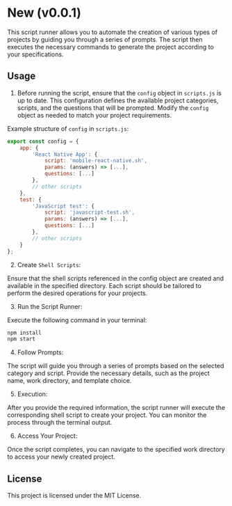 # New (v0.0.1)

This script runner allows you to automate the creation of various types of projects by guiding you through a series of prompts. The script then executes the necessary commands to generate the project according to your specifications.

## Usage

1. Before running the script, ensure that the `config` object in `scripts.js` is up to date. This configuration defines the available project categories, scripts, and the questions that will be prompted. Modify the `config` object as needed to match your project requirements.

Example structure of `config` in `scripts.js`:

```javascript
export const config = {
    app: {
        'React Native App': {
            script: 'mobile-react-native.sh',
            params: (answers) => [...],
            questions: [...]
        },
        // other scripts
    },
    test: {
        'JavaScript test': {
            script: 'javascript-test.sh',
            params: (answers) => [...],
            questions: [...]
        },
        // other scripts
    }
};
```

2. Create `Shell Scripts`:

Ensure that the shell scripts referenced in the config object are created and available in the specified directory. Each script should be tailored to perform the desired operations for your projects.

3. Run the Script Runner:

Execute the following command in your terminal:

```bash
npm install
npm start
```

4. Follow Prompts:

The script will guide you through a series of prompts based on the selected category and script. Provide the necessary details, such as the project name, work directory, and template choice.

5. Execution:

After you provide the required information, the script runner will execute the corresponding shell script to create your project. You can monitor the process through the terminal output.

6. Access Your Project:

Once the script completes, you can navigate to the specified work directory to access your newly created project.



## License
This project is licensed under the MIT License. 